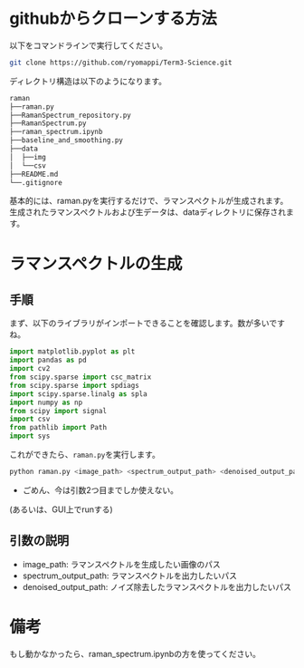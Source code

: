 
# githubからクローンする方法

以下をコマンドラインで実行してください。

```bash
git clone https://github.com/ryomappi/Term3-Science.git
```

ディレクトリ構造は以下のようになります。

```bash
raman
├──raman.py
├──RamanSpectrum_repository.py
├──RamanSpectrum.py
├──raman_spectrum.ipynb
├──baseline_and_smoothing.py
├──data
│  ├──img
│  └──csv
├──README.md
└──.gitignore
```

基本的には、raman.pyを実行するだけで、ラマンスペクトルが生成されます。\
生成されたラマンスペクトルおよび生データは、dataディレクトリに保存されます。

# ラマンスペクトルの生成

## 手順

まず、以下のライブラリがインポートできることを確認します。数が多いですね。

```python
import matplotlib.pyplot as plt
import pandas as pd
import cv2
from scipy.sparse import csc_matrix
from scipy.sparse import spdiags
import scipy.sparse.linalg as spla
import numpy as np
from scipy import signal
import csv
from pathlib import Path
import sys
```

これができたら、`raman.py`を実行します。

```bash
python raman.py <image_path> <spectrum_output_path> <denoised_output_path>
```

* ごめん、今は引数2つ目までしか使えない。

(あるいは、GUI上でrunする)

## 引数の説明

- image_path: ラマンスペクトルを生成したい画像のパス
- spectrum_output_path: ラマンスペクトルを出力したいパス
- denoised_output_path: ノイズ除去したラマンスペクトルを出力したいパス

# 備考

もし動かなかったら、raman_spectrum.ipynbの方を使ってください。
